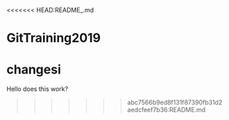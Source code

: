 <<<<<<< HEAD:README_.md
# GitTraining2019
changesi
=======
Hello does this work?
>>>>>>> abc7566b9ed8f131f87390fb31d2aedcfeef7b36:README.md
